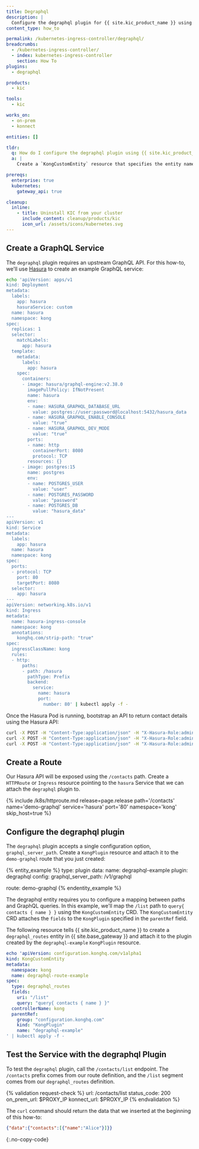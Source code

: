 ```yaml
---
title: Degraphql
description: |
  Configure the degraphql plugin for {{ site.kic_product_name }} using `KongCustomEntity`
content_type: how_to

permalink: /kubernetes-ingress-controller/degraphql/
breadcrumbs:
  - /kubernetes-ingress-controller/
  - index: kubernetes-ingress-controller
    section: How To
plugins:
  - degraphql

products:
  - kic

tools:
  - kic

works_on:
  - on-prem
  - konnect

entities: []

tldr:
  q: How do I configure the degraphql plugin using {{ site.kic_product_name }}?
  a: |
    Create a `KongCustomEntity` resource that specifies the entity name in `spec.type` and any required properties under `spec.fields`.

prereqs:
  enterprise: true
  kubernetes:
    gateway_api: true

cleanup:
  inline:
    - title: Uninstall KIC from your cluster
      include_content: cleanup/products/kic
      icon_url: /assets/icons/kubernetes.svg
---
```


## Create a GraphQL Service

The `degraphql` plugin requires an upstream GraphQL API. For this how-to, we'll use [Hasura](https://hasura.io/) to create an example GraphQL service:

```bash
echo 'apiVersion: apps/v1
kind: Deployment
metadata:
  labels:
    app: hasura
    hasuraService: custom
  name: hasura
  namespace: kong
spec:
  replicas: 1
  selector:
    matchLabels:
      app: hasura
  template:
    metadata:
      labels:
        app: hasura
    spec:
      containers:
      - image: hasura/graphql-engine:v2.38.0
        imagePullPolicy: IfNotPresent
        name: hasura
        env:
        - name: HASURA_GRAPHQL_DATABASE_URL
          value: postgres://user:password@localhost:5432/hasura_data
        - name: HASURA_GRAPHQL_ENABLE_CONSOLE
          value: "true"
        - name: HASURA_GRAPHQL_DEV_MODE
          value: "true"
        ports:
        - name: http
          containerPort: 8080
          protocol: TCP
        resources: {}
      - image: postgres:15
        name: postgres
        env:
        - name: POSTGRES_USER
          value: "user"
        - name: POSTGRES_PASSWORD
          value: "password"
        - name: POSTGRES_DB
          value: "hasura_data"
---
apiVersion: v1
kind: Service
metadata:
  labels:
    app: hasura
  name: hasura
  namespace: kong
spec:
  ports:
  - protocol: TCP
    port: 80
    targetPort: 8080
  selector:
    app: hasura
---
apiVersion: networking.k8s.io/v1
kind: Ingress
metadata:
  name: hasura-ingress-console
  namespace: kong
  annotations:
    konghq.com/strip-path: "true"
spec:
  ingressClassName: kong
  rules:
  - http:
      paths:
      - path: /hasura
        pathType: Prefix
        backend:
          service:
            name: hasura
            port:
              number: 80' | kubectl apply -f -
```

Once the Hasura Pod is running, bootstrap an API to return contact details using the Hasura API:

```bash
curl -X POST -H "Content-Type:application/json" -H "X-Hasura-Role:admin" http://${PROXY_IP}/hasura/v2/query -d '{"type": "run_sql","args": {"sql": "CREATE TABLE contacts(id serial NOT NULL, name text NOT NULL, phone text NOT NULL, PRIMARY KEY(id));"}}'
curl -X POST -H "Content-Type:application/json" -H "X-Hasura-Role:admin" http://${PROXY_IP}/hasura/v2/query -d $'{"type": "run_sql","args": {"sql": "INSERT INTO contacts (name, phone) VALUES (\'Alice\',\'0123456789\');"}}'
curl -X POST -H "Content-Type:application/json" -H "X-Hasura-Role:admin" http://${PROXY_IP}/hasura/v1/metadata -d '{"type": "pg_track_table","args": {"schema": "public","name": "contacts"}}'
```

## Create a Route

Our Hasura API will be exposed using the `/contacts` path. Create a `HTTPRoute` or `Ingress` resource pointing to the `hasura` Service that we can attach the `degraphql` plugin to.

{% include /k8s/httproute.md release=page.release path='/contacts' name='demo-graphql' service='hasura' port='80' namespace='kong' skip_host=true %}

## Configure the degraphql plugin

The `degraphql` plugin accepts a single configuration option, `graphql_server_path`. Create a `KongPlugin` resource and attach it to the `demo-graphql` route that you just created:

{% entity_example %}
type: plugin
data:
  name: degraphql-example
  plugin: degraphql
  config:
    graphql_server_path: /v1/graphql

  route: demo-graphql
{% endentity_example %}

The degraphql entity requires you to configure a mapping between paths and GraphQL queries. In this example, we'll map the `/list` path to `query{ contacts { name } }` using the `KongCustomEntity` CRD. The `KongCustomEntity` CRD attaches the `fields` to the `KongPlugin` specified in the `parentRef` field.

The following resource tells {{ site.kic_product_name }} to create a `degraphql_routes` entity in {{ site.base_gateway }} and attach it to the plugin created by the `degraphql-example` `KongPlugin` resource.

```yaml
echo 'apiVersion: configuration.konghq.com/v1alpha1
kind: KongCustomEntity
metadata:
  namespace: kong
  name: degraphql-route-example
spec:
  type: degraphql_routes
  fields:
    uri: "/list"
    query: "query{ contacts { name } }"
  controllerName: kong
  parentRef:
    group: "configuration.konghq.com"
    kind: "KongPlugin"
    name: "degraphql-example"
' | kubectl apply -f -
```

## Test the Service with the degraphql Plugin

To test the `degraphql` plugin, call the `/contacts/list` endpoint. The `/contacts` prefix comes from our route definition, and the `/list` segment comes from our `degraphql_routes` definition.

{% validation request-check %}
url: /contacts/list
status_code: 200
on_prem_url: $PROXY_IP
konnect_url: $PROXY_IP
{% endvalidation %}

The `curl` command should return the data that we inserted at the beginning of this how-to:

```json
{"data":{"contacts":[{"name":"Alice"}]}}
```
{:.no-copy-code}